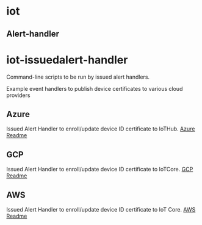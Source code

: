 # iot
## Alert-handler

# iot-issuedalert-handler
Command-line scripts to be run by issued alert handlers. 

Example event handlers to publish device certificates to various cloud providers

## Azure
Issued Alert Handler to enroll/update device ID certificate to IoTHub.
[Azure Readme](./azure/readme.md)

## GCP
Issued Alert Handler to enroll/update device ID certificate to IoTCore.
[GCP Readme](./gcp/readme.md)

## AWS
Issued Alert Handler to enroll/update device ID certificate to IoT Core.
[AWS Readme](./aws/readme.md)
